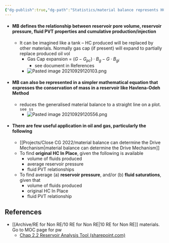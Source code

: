```yaml
---
{"dg-publish":true,"dg-path":"Statistics/material balance represents HC relationship in reservoir.md","permalink":"/statistics/material-balance-represents-hc-relationship-in-reservoir/","tags":["PermanentNote"],"created":"2023-01-21","updated":"2023-01-21"}
---
```



- #### MB defines the relationship between reservoir pore volume, reservoir pressure, fluid PVT properties and cumulative production/injection
	- It can be imagined like a tank – HC produced will be replaced by other materials. Normally gas cap (if present) will expand to partially replace produced oil vol
		- Gas Cap expansion = $(G-G_{pc}) \cdot B_g - G \cdot B_{gi}$
			- see document in References
		- ![Pasted image 20210929120103.png](/img/user/Areas/General/Pasted%20image%2020210929120103.png)
- #### MB can also be represented in a simpler mathematical equation that expresses the conservation of mass in a reservoir like Havlena-Odeh Method
	- reduces the generalised material balance to a straight line on a plot. `see ss`
		- ![Pasted image 20210929120556.png](/img/user/Areas/General/Pasted%20image%2020210929120556.png)
- #### There are few useful application in oil and gas, particularly the following
	- [[Projects/Close CG 2022/material balance can determine the Drive Mechanism\|material balance can determine the Drive Mechanism]]
	- To find **original HC In Place**, given the following is available
		- volume of fluids produced
		- average reservoir pressure
		- fluid PVT relationships
	- To find average (a) **reservoir pressure**, and/or (b) **fluid saturations**, given that
		- volume of fluids produced
		- original HC In Place
		- fluid PVT relationship

## References
- [[Archive/RE for Non RE/10 RE for Non RE\|10 RE for Non RE]] materials. Go to MOC page for pw
	- [Chap 2.2 Reservoir Analysis Tool (sharepoint.com)](https://petronas-my.sharepoint.com/personal/faizkhuzaimah_petronas_com/Documents/00%20Work%20Common/Training/2021%20RE%20for%20Non%20RE/SKG10%20RENRE%20-%20SEPT%202021/Chap%202.2%20Reservoir%20Analysis%20Tool%20final%20%20r1.pdf?CT=1674272614668&OR=ItemsView)


